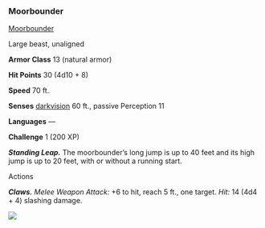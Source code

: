 ### Moorbounder

[Moorbounder](https://www.dndbeyond.com/monsters/moorbounder)

Large beast, unaligned

**Armor Class** 13 (natural armor)

**Hit Points** 30 (4d10 + 8)

**Speed** 70 ft.

**Senses** [darkvision](https://www.dndbeyond.com/compendium/rules/basic-rules/monsters#Darkvision) 60 ft., passive Perception 11

**Languages** —

**Challenge** 1 (200 XP)

_**Standing Leap.**_ The moorbounder’s long jump is up to 40 feet and its high jump is up to 20 feet, with or without a running start.

Actions

_**Claws.** Melee Weapon Attack:_ +6 to hit, reach 5 ft., one target. _Hit:_ 14 (4d4 + 4) slashing damage.

[![](https://media-waterdeep.cursecdn.com/avatars/thumbnails/9170/42/400/297/637199798907146752.png)](https://media-waterdeep.cursecdn.com/avatars/9170/42/637199798907146752.png)